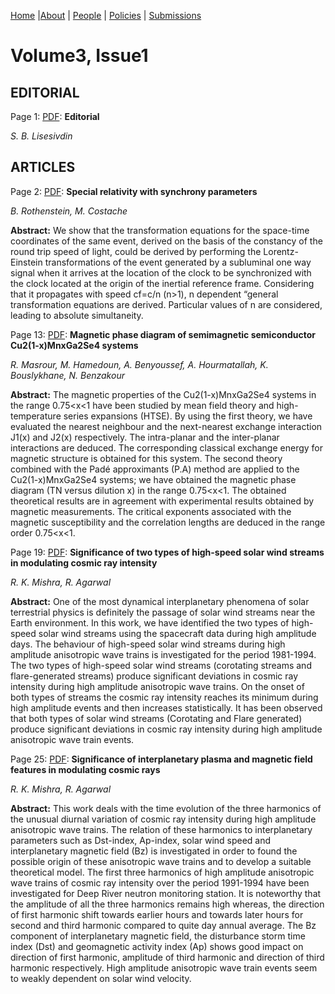 [Home](index.md) |[About](about.md) | [People](people.md) | [Policies](policies.md) | [Submissions](submissions.md) 

# Volume3, Issue1

## EDITORIAL
Page 1: [PDF](pdfs/3-1-editorial.pdf): **Editorial**

*S. B. Lisesivdin*


## ARTICLES
Page 2: [PDF](pdfs/3-1-rothenstein.pdf): **Special relativity with synchrony parameters**

*B. Rothenstein, M. Costache*

**Abstract:** We show that the transformation equations for the space-time coordinates of the same event, derived on the basis of the constancy of the round trip speed of light, could be derived by performing the Lorentz-Einstein transformations of the event generated by a subluminal one way signal when it arrives at the location of the clock to be synchronized with the clock located at the origin of the inertial reference frame. Considering that it propagates with speed cf=c/n (n>1), n dependent “general transformation equations are derived. Particular values of n are considered, leading to absolute simultaneity.


Page 13: [PDF](pdfs/3-1-masrour.pdf): **Magnetic phase diagram of semimagnetic semiconductor Cu2(1-x)MnxGa2Se4 systems**

*R. Masrour, M. Hamedoun, A. Benyoussef, A. Hourmatallah, K. Bouslykhane, N. Benzakour*

**Abstract:** The magnetic properties of the Cu2(1-x)MnxGa2Se4 systems in the range 0.75<x<1 have been studied by mean field theory and high-temperature series expansions (HTSE). By using the first theory, we have evaluated the nearest neighbour and the next-nearest exchange interaction J1(x) and J2(x) respectively. The intra-planar and the inter-planar interactions are deduced. The corresponding classical exchange energy for magnetic structure is obtained for this system. The second theory combined with the Padé approximants (P.A) method are applied to the Cu2(1-x)MnxGa2Se4 systems; we have obtained the magnetic phase diagram (TN versus dilution x) in the range 0.75<x<1. The obtained theoretical results are in agreement with experimental results obtained by magnetic measurements. The critical exponents associated with the magnetic susceptibility and the correlation lengths are deduced in the range order 0.75<x<1.


Page 19: [PDF](pdfs/3-1-mishra.pdf): **Significance of two types of high-speed solar wind streams in modulating cosmic ray intensity**

*R. K. Mishra, R. Agarwal*

**Abstract:** One of the most dynamical interplanetary phenomena of solar terrestrial physics is definitely the passage of solar wind streams near the Earth environment. In this work, we have identified the two types of high-speed solar wind streams using the spacecraft data during high amplitude days. The behaviour of high-speed solar wind streams during high amplitude anisotropic wave trains is investigated for the period 1981-1994. The two types of high-speed solar wind streams (corotating streams and flare-generated streams) produce significant deviations in cosmic ray intensity during high amplitude anisotropic wave trains. On the onset of both types of streams the cosmic ray intensity reaches its minimum during high amplitude events and then increases statistically. It has been observed that both types of solar wind streams (Corotating and Flare generated) produce significant deviations in cosmic ray intensity during high amplitude anisotropic wave train events.


Page 25: [PDF](pdfs/3-1-mishra2.pdf): **Significance of interplanetary plasma and magnetic field features in modulating cosmic rays**

*R. K. Mishra, R. Agarwal*

**Abstract:** This work deals with the time evolution of the three harmonics of the unusual diurnal variation of cosmic ray intensity during high amplitude anisotropic wave trains. The relation of these harmonics to interplanetary parameters such as Dst-index, Ap-index, solar wind speed and interplanetary magnetic field (Bz) is investigated in order to found the possible origin of these anisotropic wave trains and to develop a suitable theoretical model. The first three harmonics of high amplitude anisotropic wave trains of cosmic ray intensity over the period 1991-1994 have been investigated for Deep River neutron monitoring station. It is noteworthy that the amplitude of all the three harmonics remains high whereas, the direction of first harmonic shift towards earlier hours and towards later hours for second and third harmonic compared to quite day annual average. The Bz component of interplanetary magnetic field, the disturbance storm time index (Dst) and geomagnetic activity index (Ap) shows good impact on direction of first harmonic, amplitude of third harmonic and direction of third harmonic respectively. High amplitude anisotropic wave train events seem to weakly dependent on solar wind velocity.
